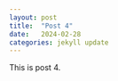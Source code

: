 ```yaml
---
layout: post
title:  "Post 4"
date:   2024-02-28
categories: jekyll update
---
```


This is post 4.
